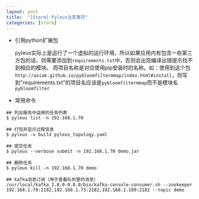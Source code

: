 ```yaml
---
layout: post
title:  "[Storm] Pyleus注意事项"
categories: [storm]
---
```


* 引用python扩展包

	pyleus实际上是运行了一个虚拟的运行环境，所以如果应用内有包含一些第三方包的话，则需要添加到`requirements.txt`中，否则会出现编译出错提示找不到相应的模块。
	而项目名称是对应使用pip安装时的名称。如：使用到这个包`http://axiak.github.io/pybloomfiltermmap/index.html#install`，则写到"requirements.txt"的项目名应该是`pybloomfiltermmap`而不是模块名`pybloomfilter`

* 常用命令

```
## 列出服务中运用的任务列表
$ pyleus list -n 192.168.1.70 

## 打包并显示过程信息
$ pyleus -v build pyleus_topology.yaml 

## 提交任务
$ pyleus --verbose submit -n 192.168.1.70 demo.jar

## 删除任务
$ pyleus kill -n 192.168.1.70 demo

## kafka消息订阅（用于查看队列里的消息）
/usr/local/kafka_2.8.0-0.8.0/bin/kafka-console-consumer.sh --zookeeper 192.168.1.70:2182,192.168.1.73:2182,192.168.1.189:2182 --topic demo
```
